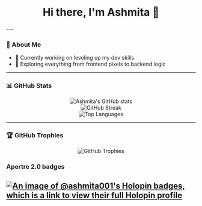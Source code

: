 <h1 align="center">Hi there, I'm Ashmita 👋</h1>
---

### 💼 About Me

- 🔭 Currently working on leveling up my dev skills
- 🌱 Exploring everything from frontend pixels to backend logic

---

### 📊 GitHub Stats

<p align="center">
  <img src="https://github-readme-stats.vercel.app/api?username=Ashmita001&show_icons=true&theme=radical" alt="Ashmita's GitHub stats" />
  <br />
  <img src="https://github-readme-streak-stats.herokuapp.com/?user=Ashmita001&theme=radical" alt="GitHub Streak" />
  <br />
  <img src="https://github-readme-stats.vercel.app/api/top-langs/?username=Ashmita001&layout=compact&theme=radical" alt="Top Languages" />
</p>

---

### 🏆 GitHub Trophies

<p align="center">
  <img src="https://github-profile-trophy.vercel.app/?username=Ashmita001&theme=flat" alt="GitHub Trophies" />
</p>


### Apertre 2.0 badges
[![An image of @ashmita001's Holopin badges, which is a link to view their full Holopin profile](https://holopin.me/ashmita001)](https://holopin.io/@ashmita001)
---

<!--### 📫 Let's Connect

- 📍 Based in the land of chai and code
- 📨 You can find me around here:  
  <a href="https://github.com/Ashmita001">GitHub</a> | 
  <a href="https://holopin.io/@ashmita001">Holopin</a>
-->
<!-- I promise there’s code beneath this README… somewhere… probably. -->
